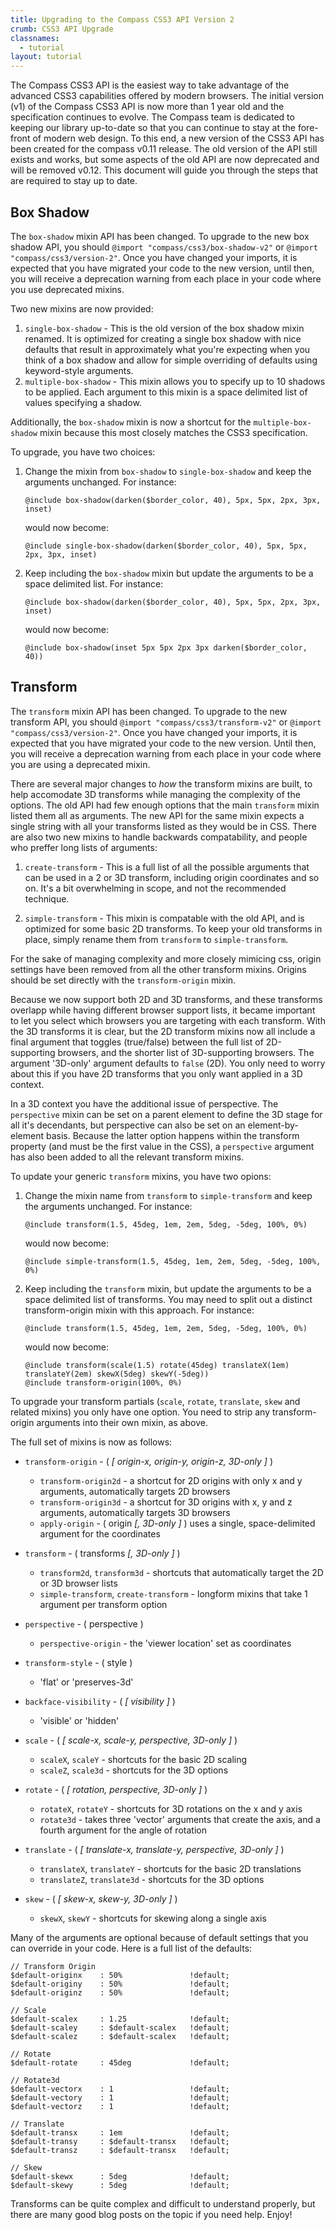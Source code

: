 ```yaml
---
title: Upgrading to the Compass CSS3 API Version 2
crumb: CSS3 API Upgrade
classnames:
  - tutorial
layout: tutorial
---
```


The Compass CSS3 API is the easiest way to take advantage of the advanced CSS3 capabilities
offered by modern browsers. The initial version (v1) of the Compass CSS3 API is now more than
1 year old and the specification continues to evolve. The Compass team is dedicated to keeping
our library up-to-date so that you can continue to stay at the fore-front of modern web design.
To this end, a new version of the CSS3 API has been created for the compass v0.11 release. The
old version of the API still exists and works, but some aspects of the old API are now
deprecated and will be removed v0.12. This document will guide you through the steps that
are required to stay up to date.

<a name="box-shadow"></a>
## Box Shadow

The `box-shadow` mixin API has been changed. To upgrade to the new box shadow API, you should
`@import "compass/css3/box-shadow-v2"` or `@import "compass/css3/version-2"`. Once you have
changed your imports, it is expected that you have migrated your code to the new version,
until then, you will receive a deprecation warning from each place in your code where you use
deprecated mixins.
 
Two new mixins are now provided:

1. `single-box-shadow` - This is the old version of the box shadow mixin renamed.
   It is optimized for creating a single box shadow with nice defaults that result
   in approximately what you're expecting when you think of a box shadow and allow
   for simple overriding of defaults using keyword-style arguments.
2. `multiple-box-shadow` - This mixin allows you to specify up to 10 shadows to be
   applied. Each argument to this mixin is a space delimited list of values specifying
   a shadow.

Additionally, the `box-shadow` mixin is now a shortcut for the `multiple-box-shadow`
mixin because this most closely matches the CSS3 specification.
   
To upgrade, you have two choices:

1. Change the mixin from `box-shadow` to `single-box-shadow` and keep the arguments
   unchanged. For instance:
   
       @include box-shadow(darken($border_color, 40), 5px, 5px, 2px, 3px, inset)
   
   would now become:
   
       @include single-box-shadow(darken($border_color, 40), 5px, 5px, 2px, 3px, inset)
   
2. Keep including the `box-shadow` mixin but update the arguments to be a space delimited
   list. For instance:
   
       @include box-shadow(darken($border_color, 40), 5px, 5px, 2px, 3px, inset)
   
   would now become:
   
       @include box-shadow(inset 5px 5px 2px 3px darken($border_color, 40))

<a name="transform"></a>
## Transform

The `transform` mixin API has been changed. To upgrade to the new transform API, you should
`@import "compass/css3/transform-v2"` or `@import "compass/css3/version-2"`. Once you have
changed your imports, it is expected that you have migrated your code to the new version.
Until then, you will receive a deprecation warning from each place in your code where you are
using a deprecated mixin.

There are several major changes to _how_ the transform mixins are built, to help accomodate
3D transforms while managing the complexity of the options. The old API had few enough options
that the main `transform` mixin listed them all as arguments. The new API for the same mixin
expects a single string with all your transforms listed as they would be in CSS. There are also
two new mixins to handle backwards compatability, and people who preffer long lists of arguments:

1. `create-transform` - This is a full list of all the possible arguments that can be used in a
   2 or 3D transform, including origin coordinates and so on. It's a bit overwhelming in scope,
   and not the recommended technique.

2. `simple-transform` - This mixin is compatable with the old API, and is optimized for some basic
   2D transforms. To keep your old transforms in place, simply rename them from `transform` to 
   `simple-transform`.

For the sake of managing complexity and more closely mimicing css, origin settings have been removed 
from all the other transform mixins. Origins should be set directly with the `transform-origin` mixin.

Because we now support both 2D and 3D transforms, and these transforms overlapp while having different
browser support lists, it became important to let you select which browsers you are targeting with each
transform. With the 3D transforms it is clear, but the 2D transform mixins now all include a final argument
that toggles (true/false) between the full list of 2D-supporting browsers, and the shorter list of
3D-supporting browsers. The argument '3D-only' argument defaults to `false` (2D). You only need to worry 
about this if you have 2D transforms that you only want applied in a 3D context.

In a 3D context you have the additional issue of perspective. The `perspective` mixin can be set on a
parent element to define the 3D stage for all it's decendants, but perspective can also be set on an
element-by-element basis. Because the latter option happens within the transform property (and must be
the first value in the CSS), a `perspective` argument has also been added to all the relevant 
transform mixins.

To update your generic `transform` mixins, you have two opions:

1. Change the mixin name from `transform` to `simple-transform` and keep the arguments unchanged. For instance:

       @include transform(1.5, 45deg, 1em, 2em, 5deg, -5deg, 100%, 0%)
   
   would now become:
   
       @include simple-transform(1.5, 45deg, 1em, 2em, 5deg, -5deg, 100%, 0%)

2. Keep including the `transform` mixin, but update the arguments to be a space delimited list of transforms. 
   You may need to split out a distinct transform-origin mixin with this approach. For instance:

       @include transform(1.5, 45deg, 1em, 2em, 5deg, -5deg, 100%, 0%)

   would now become:

       @include transform(scale(1.5) rotate(45deg) translateX(1em) translateY(2em) skewX(5deg) skewY(-5deg))
       @include transform-origin(100%, 0%)

To upgrade your transform partials (`scale`, `rotate`, `translate`, `skew` and related mixins) you only have one option.
You need to strip any transform-origin arguments into their own mixin, as above.

The full set of mixins is now as follows:

* `transform-origin` - ( _[ origin-x, origin-y, origin-z, 3D-only ]_ )
  * `transform-origin2d` - a shortcut for 2D origins with only x and y arguments, automatically targets 2D browsers
  * `transform-origin3d` - a shortcut for 3D origins with x, y and z arguments, automatically targets 3D browsers
  * `apply-origin` - ( origin _[, 3D-only ]_ ) uses a single, space-delimited argument for the coordinates

* `transform` - ( transforms _[, 3D-only ]_ )
  * `transform2d`, `transform3d` - shortcuts that automatically target the 2D or 3D browser lists
  * `simple-transform`, `create-transform` - longform mixins that take 1 argument per transform option

* `perspective` - ( perspective )
  * `perspective-origin` - the 'viewer location' set as coordinates

* `transform-style` - ( style )
  - 'flat' or 'preserves-3d'

* `backface-visibility` - ( _[ visibility ]_ )
  - 'visible' or 'hidden'

* `scale` - ( _[ scale-x, scale-y, perspective, 3D-only ]_ )
  * `scaleX`, `scaleY` - shortcuts for the basic 2D scaling
  * `scaleZ`, `scale3d` - shortcuts for the 3D options

* `rotate` - ( _[ rotation, perspective, 3D-only ]_ )
  * `rotateX`, `rotateY` - shortcuts for 3D rotations on the x and y axis
  * `rotate3d` - takes three 'vector' arguments that create the axis, and a fourth argument for the angle of rotation

* `translate` - ( _[ translate-x, translate-y, perspective, 3D-only ]_ )
  * `translateX`, `translateY` - shortcuts for the basic 2D translations
  * `translateZ`, `translate3d` - shortcuts for the 3D options

* `skew` - ( _[ skew-x, skew-y, 3D-only ]_ )
  * `skewX`, `skewY` - shortcuts for skewing along a single axis

Many of the arguments are optional because of default settings that you can override in your code.
Here is a full list of the defaults:

    // Transform Origin
    $default-originx    : 50%               !default; 
    $default-originy    : 50%               !default;
    $default-originz    : 50%               !default;

    // Scale
    $default-scalex     : 1.25              !default;
    $default-scaley     : $default-scalex   !default;
    $default-scalez     : $default-scalex   !default;

    // Rotate
    $default-rotate     : 45deg             !default;

    // Rotate3d
    $default-vectorx    : 1                 !default;
    $default-vectory    : 1                 !default;
    $default-vectorz    : 1                 !default;

    // Translate
    $default-transx     : 1em               !default;
    $default-transy     : $default-transx   !default;
    $default-transz     : $default-transx   !default;

    // Skew
    $default-skewx      : 5deg              !default;
    $default-skewy      : 5deg              !default;

Transforms can be quite complex and difficult to understand properly, but there are many good blog
posts on the topic if you need help. Enjoy!

